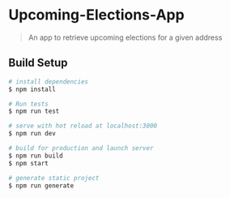 # Upcoming-Elections-App

> An app to retrieve upcoming elections for a given address

## Build Setup

``` bash
# install dependencies
$ npm install

# Run tests
$ npm run test

# serve with hot reload at localhost:3000
$ npm run dev

# build for production and launch server
$ npm run build
$ npm start

# generate static project
$ npm run generate
```
